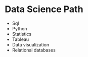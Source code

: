 # Data Science Path

- Sql
- Python
- Statistics
- Tableau
- Data visualization
- Relational databases
